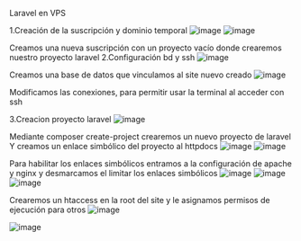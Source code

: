 Laravel en VPS

1.Creación de la suscripción y dominio temporal
![image](https://user-images.githubusercontent.com/115020442/217850075-c880018d-6feb-4519-9f5e-f2c616407483.png)
![image](https://user-images.githubusercontent.com/115020442/217850091-9f752abd-6501-4bbe-9b6a-a3baea189ee7.png)

 
 

Creamos una nueva suscripción con un proyecto vacío  donde crearemos nuestro proyecto laravel
2.Configuración bd y ssh
 ![image](https://user-images.githubusercontent.com/115020442/217850115-bd1c8484-6a5c-41ca-afea-600af2eb87f9.png)

Creamos una base de datos que vinculamos al site nuevo creado
 ![image](https://user-images.githubusercontent.com/115020442/217850153-3c205d04-c95d-4842-97a6-7635ae8d3c11.png)

Modificamos las conexiones, para permitir usar la terminal al acceder con ssh

3.Creacion proyecto laravel
 ![image](https://user-images.githubusercontent.com/115020442/217850175-44a315bd-5587-456f-9f4c-4581638f72f6.png)

Mediante composer create-project crearemos un nuevo proyecto de laravel 
Y creamos un enlace simbólico del proyecto al httpdocs
 ![image](https://user-images.githubusercontent.com/115020442/217850202-c7d9e5ec-55c1-46a7-a1b4-c0dab5c22e67.png)
![image](https://user-images.githubusercontent.com/115020442/217850217-abbe9f29-700b-4c1c-b085-fb06d894e8ea.png)

 
Para habilitar los enlaces simbólicos entramos a la configuración de apache y nginx  y desmarcamos el limitar los enlaces simbólicos 
 ![image](https://user-images.githubusercontent.com/115020442/217850239-386dccfd-3ee7-48b6-a3e4-e3f4be9e13a3.png)
![image](https://user-images.githubusercontent.com/115020442/217850255-233fb3bf-85db-4bb1-97ac-f37e66d4f022.png)
![image](https://user-images.githubusercontent.com/115020442/217850304-756df604-46e9-42b3-bf9f-c4bb62734e26.png)


 
 
Crearemos un htaccess en la root del site y le asignamos permisos de ejecución para otros
 ![image](https://user-images.githubusercontent.com/115020442/217850338-14add49b-a7c9-4400-af17-4333c439e76b.png)

 ![image](https://user-images.githubusercontent.com/115020442/217849614-59b8039a-d310-4629-b433-efd3b8fd061d.png)



